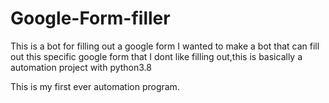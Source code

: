 # Google-Form-filler
This is a bot for filling out a google form
I wanted to make a bot that can fill out this specific google form that I dont like filling out,this is basically a automation project with python3.8

This is my first ever automation program.
